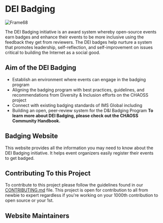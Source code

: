 # DEI Badging

![Frame68](https://user-images.githubusercontent.com/71280528/195633476-a3f93d6e-3917-4d1b-8ac6-d8fdb4b9daf2.png)

The DEI Badging initiative is an award system whereby open-source events earn badges and enhance their events to be more inclusive using the feedback they get from reviewers. The DEI badges help nurture a system that promotes leadership, self-reflection, and self-improvement on issues critical to building the Internet as a social good.

## Aim of the DEI Badging

- Establish an environment where events can engage in the badging program
- Aligning the badging program with best practices, guidelines, and recommendations from Diversity & Inclusion efforts on the CHAOSS project
- Connect with existing badging standards of IMS Global including
- Building an open, peer-review system for the D&I Badging Program
  **To learn more about DEI Badging, please check out the CHAOSS Community Handbook.**

## Badging Website

This website provides all the information you may need to know about the DEI Badging initiative. It helps event organizers easily register their events to get badged.

## Contributing To this Project

To contribute to this project please follow the guidelines found in our [CONTRIBUTING.md](CONTRIBUTING.md) file. This project is open for contribution to all from newbie to expert regardless if you're working on your 1000th contribution to open source or your 1st.

## Website Maintainers
